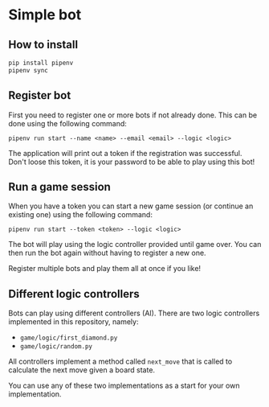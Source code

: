 Simple bot
==========

How to install
--------------

```bash
pip install pipenv
pipenv sync
```


Register bot
------------

First you need to register one or more bots if not already done. This can be done using the following command:

`pipenv run start --name <name> --email <email> --logic <logic>`

The application will print out a token if the registration was successful. Don't loose this token, it is your password to be able to play using this bot!


Run a game session
------------------

When you have a token you can start a new game session (or continue an existing one) using the following command:

`pipenv run start --token <token> --logic <logic>`

The bot will play using the logic controller provided until game over. You can then run the bot again without having to register a new one.

Register multiple bots and play them all at once if you like!


Different logic controllers
---------------------------

Bots can play using different controllers (AI). There are two logic controllers implemented in this repository, namely:

* `game/logic/first_diamond.py`
* `game/logic/random.py`

All controllers implement a method called `next_move` that is called to calculate the next move given a board state.

You can use any of these two implementations as a start for your own implementation.
